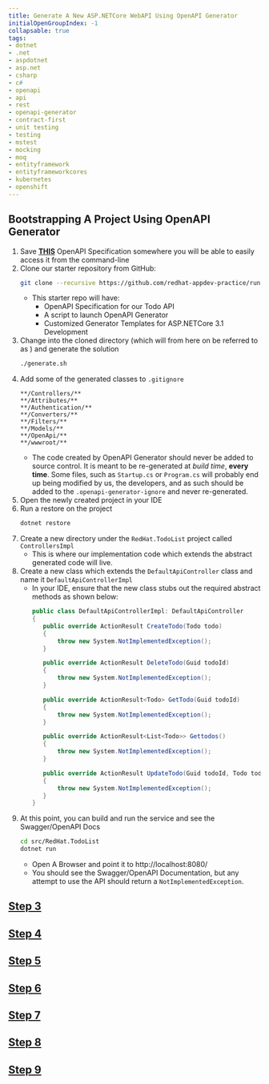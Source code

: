 ```yaml
---
title: Generate A New ASP.NETCore WebAPI Using OpenAPI Generator
initialOpenGroupIndex: -1
collapsable: true
tags:
- dotnet
- .net
- aspdotnet
- asp.net
- csharp
- c#
- openapi
- api
- rest
- openapi-generator
- contract-first
- unit testing
- testing
- mstest
- mocking
- moq
- entityframework
- entityframeworkcores
- kubernetes
- openshift
---
```


## Bootstrapping A Project Using OpenAPI Generator

1. Save **[THIS](/support_docs/todo_openapi.yaml)** OpenAPI Specification somewhere you will be able to easily access it from the command-line
1. Clone our starter repository from GitHub:
   ```bash
   git clone --recursive https://github.com/redhat-appdev-practice/runtimes-dotnet-ef6-openapi.git
   ```
   * This starter repo will have:
     * OpenAPI Specification for our Todo API
     * A script to launch OpenAPI Generator
     * Customized Generator Templates for ASP.NETCore 3.1 Development
1. Change into the cloned directory (which will from here on be referred to as <solution root>) and generate the solution
   ```bash
   ./generate.sh
   ```
1. Add some of the generated classes to `.gitignore`
   ```
   **/Controllers/**
   **/Attributes/**
   **/Authentication/**
   **/Converters/**
   **/Filters/**
   **/Models/**
   **/OpenApi/**
   **/wwwroot/**
   ```
   * The code created by OpenAPI Generator should never be added to source control. It is meant to be re-generated at *build time*, **every time**. Some files, such as `Startup.cs` or `Program.cs` will probably end up being modified by us, the developers, and as such should be added to the `.openapi-generator-ignore` and never re-generated.
1. Open the newly created project in your IDE
1. Run a restore on the project
   ```bash
   dotnet restore
   ```
1. Create a new directory under the `RedHat.TodoList` project called `ControllersImpl`
   * This is where our implementation code which extends the abstract generated code will live.
1. Create a new class which extends the `DefaultApiController` class and name it `DefaultApiControllerImpl`
   * In your IDE, ensure that the new class stubs out the required abstract methods as shown below:
     ```csharp
     public class DefaultApiControllerImpl: DefaultApiController
     {
        public override ActionResult CreateTodo(Todo todo)
        {
            throw new System.NotImplementedException();
        }

        public override ActionResult DeleteTodo(Guid todoId)
        {
            throw new System.NotImplementedException();
        }

        public override ActionResult<Todo> GetTodo(Guid todoId)
        {
            throw new System.NotImplementedException();
        }

        public override ActionResult<List<Todo>> Gettodos()
        {
            throw new System.NotImplementedException();
        }

        public override ActionResult UpdateTodo(Guid todoId, Todo todo)
        {
            throw new System.NotImplementedException();
        }
     }
     ```
2. At this point, you can build and run the service and see the Swagger/OpenAPI Docs
   ```bash
   cd src/RedHat.TodoList
   dotnet run
   ```
   * Open A Browser and point it to http://localhost:8080/
   * You should see the Swagger/OpenAPI Documentation, but any attempt to use the API should return a `NotImplementedException`.

## [Step 3](/tracks/runtimes/dotnet/mstest.html)
## [Step 4](/tracks/runtimes/dotnet/entityframework.html)
## [Step 5](/tracks/runtimes/dotnet/first-api-endpoint.html)
## [Step 6](/tracks/runtimes/dotnet/json-logging.html)
## [Step 7](/tracks/runtimes/dotnet/distributed-tracing.html)
## [Step 8](/tracks/runtimes/dotnet/configuration.html)
## [Step 9](/tracks/runtimes/dotnet/helm-deployment.html)